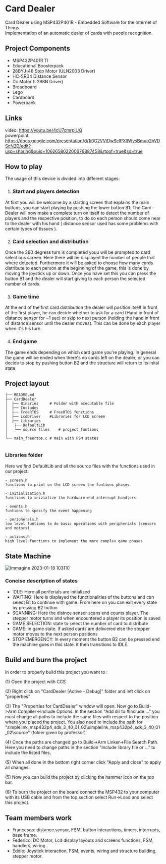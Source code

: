 # Card Dealer
 Card Dealer using MSP432P401R - Embedded Software for the Internet of Things  
 Implementation of an automatic dealer of cards with people recognition.
 
## Project Components
 - MSP432P401R TI
 - Educational Boosterpack
 - 28BYJ-48 Step Motor (ULN2003 Driver)
 - HC-SR04 Distance Sensor
 - Dc Motor (L298N Driver)
 - Breadboard
 - Lego
 - Cardboard
 - Powerbank

## Links
video: https://youtu.be/4cU7cmrplUQ  
powerpoint: https://docs.google.com/presentation/d/1i0G2VViDwSeIPXIIWysBmuo2hVDScN2D/edit?usp=sharing&ouid=106265802200676387458&rtpof=true&sd=true

## How to play

The usage of this device is divided into different stages:
1. ### Start and players detection
At first you will be welcome by a starting screen that explains the main buttons, you can start playing by pushing the lower button B1.
The Card-Dealer will now make a complete turn on itself to detect the number of players and the respective position, to do so each person should come near to the dealer with his hand ( distance sensor used has some problems with certain types of tissues ).

2. ### Card selection and distribution
Once the 360 degress turn is completed youu will be prompted to card selections screen. Here there will be displayed the number of people that where detected. Furthermore it will be asked to choose how many cards distribute to each person at the beginning of the game, this is done by moving the joystick up or down. Once you have set this you can press the button B1 and the dealer will start giving to each person the selected number of cards.

3. ### Game time
At the end of the first card distribution the dealer will position itself in front of the first player, he can decide whether to ask for a card (Hand in front of distance sensor for ~1 sec) or skip to next person (holding the hand in front of distance sensor until the dealer moves). This can be done by each player when it's his turn.

4. ### End game
The game ends depending on which card game you're playing. In general the game will be ended when there's no cards left on the dealer, or you can decide to stop by pushing button B2 and the structure will return to its inital state


## Project layout

```
├── README.md  
├── CardDealer   
│  ├── Binaries		# Folder with executable file    
│  ├── Includes           
│  ├── FreeRTOS		# FreeRTOS functions    
│  ├── LcdDriver	#Libraries for LCD screen    
│  ├── Libraries    
│  	├── DefaultLib     
│  	└── source files	# project funtions    
│  	     
└── main_freertos.c	# main with FSM states 
    
```


### Libraries folder
Here we find DefaultLib and all the source files with the functions used in our project:

	- screen.h
	functions to print on the LCD screen the funtions phases

	- initialization.h
	functions to inizialize the hardware end interrupt handlers

	- events.h
	funtions to specify the event happening

	- peripherals.h 
	low level funtions to do basic operations with peripherials (sensors and motors)

	- actions.h
	high level functions to implement the more complex game phases

## State Machine
![Immagine 2023-01-18 103110](https://user-images.githubusercontent.com/113623927/213134840-ae089878-d0a2-4a26-8f02-a190b4f40642.png)

### Concise description of states

- IDLE: Here all periferials are initialized
- WAITING: Here is displayed the functionalities of the buttons and can select B1 to continue with game. From here on you can exit every state by pressing B2 button
- SCANNING: Here the distnce sensor scans end counts player. The stepper motor turns and when encountered a player its position is saved
- GAME SELECTION: state to select the number of card to distribute
- GAME: in game state. If asked cards are deliviered else the stepper motor moves to the next person positions
- STOP EMERGENCY: In every moment the button B2 can be pressed end the machine goes in this state. it then transitions to IDLE.


## Build and burn the project
In order to properly build this project you want to :

(1) Open the project with CCS
	
(2) Right click on "CardDealer [Active - Debug]" folder and left click on "properties"

(3) The "Properties for CardDealer" window will open. Now go to Build->Arm Compiler->Include Options. In the section "Add dir to #include ..." you must change all paths to include the same files with respect to the position where you placed the project. You also need to include the path for "simplelink_msp432p4_sdk_3_40_01_02\simplelink_msp432p4_sdk_3_40_01_02\source" (folder given by professor)

(4) Once the paths are changed go to Build->Arm Linker->File Search Path. Here you need to change paths in the section "Include library file or ..." to include the listed files.

(5) When all done in the bottom right corner click "Apply and close" to apply all changes.

(5) Now you can build the project by clicking the hammer icon on the top bar.

(6) To burn the project on the board connect the MSP432 to your computer with its USB cable and from the top section select Run->Load and select this project.


## Team members work

- Francesco: distance sensor, FSM, button interactions, timers, interrupts, base frame.
- Federico: DC Motor, Lcd display layouts and screens functions, FSM, handlers, wiring.
- Eddie: Joystick interaction, FSM, events, wiring and structure building, stepper motor.



 
